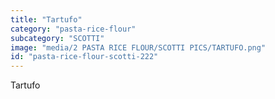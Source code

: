 ```yaml
---
title: "Tartufo"
category: "pasta-rice-flour"
subcategory: "SCOTTI"
image: "media/2 PASTA RICE FLOUR/SCOTTI PICS/TARTUFO.png"
id: "pasta-rice-flour-scotti-222"
---
```


Tartufo
